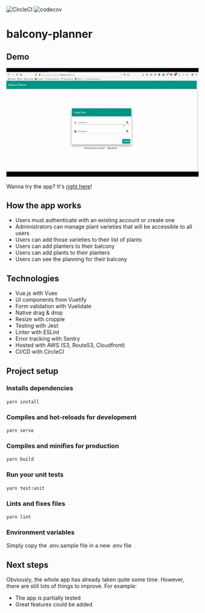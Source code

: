![CircleCI](https://circleci.com/gh/farshiana/balcony-planner.svg?style=svg&circle-token=e853894c3bf07ca554a6902fa8ba668078521f70)
![codecov](https://codecov.io/gh/farshiana/balcony-planner/branch/master/graph/badge.svg?token=8IDFOARX03)

# balcony-planner

## Demo
![](demo.gif)

Wanna try the app? It's [right here](https://balcony-planner.farshiana.com)!

## How the app works
* Users must authenticate with an existing account or create one
* Administrators can manage plant varieties that will be accessible to all users
* Users can add those varieties to their list of plants
* Users can add planters to their balcony
* Users can add plants to their planters
* Users can see the planning for their balcony

## Technologies
* Vue.js with Vuex
* UI components from Vuetify
* Form validation with Vuelidate
* Native drag & drop
* Resize with croppie
* Testing with Jest
* Linter with ESLint
* Error tracking with Sentry
* Hosted with AWS (S3, Route53, Cloudfront)
* CI/CD with CircleCI

## Project setup
### Installs dependencies
```
yarn install
```

### Compiles and hot-reloads for development
```
yarn serve
```

### Compiles and minifies for production
```
yarn build
```

### Run your unit tests
```
yarn test:unit
```

### Lints and fixes files
```
yarn lint
```

### Environment variables
Simply copy the .env.sample file in a new .env file

## Next steps
Obviously, the whole app has already taken quite some time.
However, there are still lots of things to improve. For example:
* The app is partially tested
* Great features could be added
